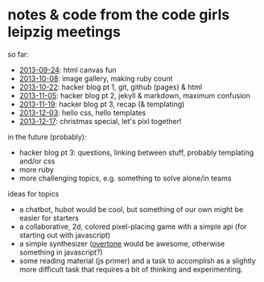 # notes & code from the code girls leipzig meetings

so far:

* [2013-09-24][]: html canvas fun
* [2013-10-08][]: image gallery, making ruby count
* [2013-10-22][]: hacker blog pt 1, git, github (pages) & html
* [2013-11-05][]: hacker blog pt 2, jekyll & markdown, maximum confusion
* [2013-11-19][]: hacker blog pt 3, recap (& templating)
* [2013-12-03][]: hello css, hello templates
* [2013-12-17][]: christmas special, let's pixl together!

in the future (probably):

* hacker blog pt 3: questions, linking between stuff, probably
  templating and/or css
* more ruby
* more challenging topics, e.g. something to solve alone/in teams

ideas for topics

* a chatbot, hubot would be cool, but something of our own might be
  easier for starters
* a collaborative, 2d, colored pixel-placing game with a simple api
  (for starting out with javascript)
* a simple synthesizer ([overtone](http://overtone.github.io) would be
  awesome, otherwise something in javascript?)
* some reading material (js primer) and a task to accomplish as a
  slightly more difficult task that requires a bit of thinking and
  experimenting.

[2013-09-24]: 2013-09-24-canvas-fun.md
[2013-10-08]: 2013-10-08-image-gallery-and-ruby-can-count.md
[2013-10-22]: 2013-10-22-hacker-blog-pt-1.md
[2013-11-05]: 2013-11-05-hacker-blog-pt-2.md
[2013-11-19]: 2013-11-19-hacker-blog-pt-3.md
[2013-12-03]: 2013-12-03-hello-css-hello-templates.md
[2013-12-17]: 2013-12-17-christmas-special.md
